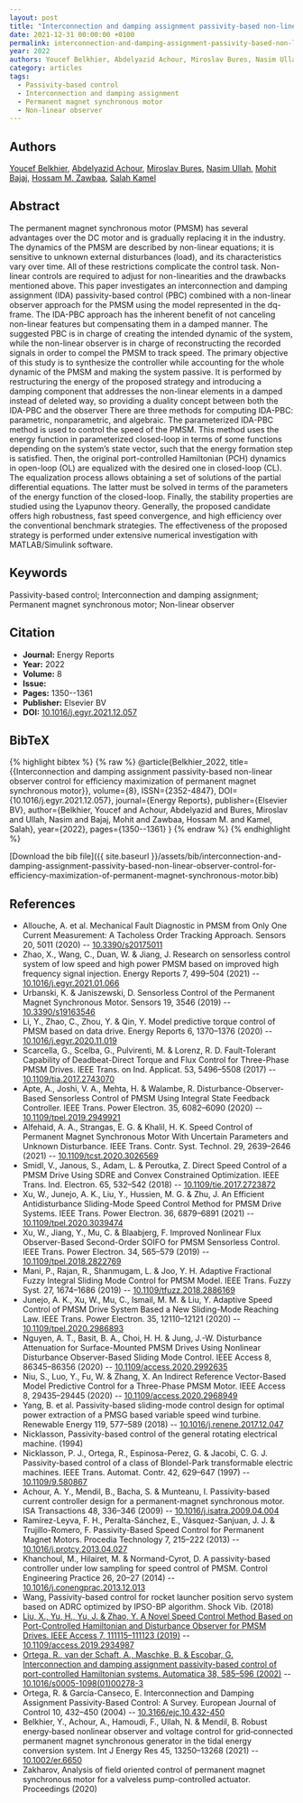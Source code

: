 ```yaml
---
layout: post
title: "Interconnection and damping assignment passivity-based non-linear observer control for efficiency maximization of permanent magnet synchronous motor"
date: 2021-12-31 00:00:00 +0100
permalink: interconnection-and-damping-assignment-passivity-based-non-linear-observer-control-for-efficiency-maximization-of-permanent-magnet-synchronous-motor
year: 2022
authors: Youcef Belkhier, Abdelyazid Achour, Miroslav Bures, Nasim Ullah, Mohit Bajaj, Hossam M. Zawbaa, Salah Kamel
category: articles
tags:
  - Passivity-based control
  - Interconnection and damping assignment
  - Permanent magnet synchronous motor
  - Non-linear observer
---
```

 
## Authors
[Youcef Belkhier](authors/youcef-belkhier), [Abdelyazid Achour](authors/abdelyazid-achour), [Miroslav Bures](authors/miroslav-bures), [Nasim Ullah](authors/nasim-ullah), [Mohit Bajaj](authors/mohit-bajaj), [Hossam M. Zawbaa](authors/hossam-m-zawbaa), [Salah Kamel](authors/salah-kamel)
 
## Abstract
The permanent magnet synchronous motor (PMSM) has several advantages over the DC motor and is gradually replacing it in the industry. The dynamics of the PMSM are described by non-linear equations; it is sensitive to unknown external disturbances (load), and its characteristics vary over time. All of these restrictions complicate the control task. Non-linear controls are required to adjust for non-linearities and the drawbacks mentioned above. This paper investigates an interconnection and damping assignment (IDA) passivity-based control (PBC) combined with a non-linear observer approach for the PMSM using the model represented in the dq-frame. The IDA-PBC approach has the inherent benefit of not canceling non-linear features but compensating them in a damped manner. The suggested PBC is in charge of creating the intended dynamic of the system, while the non-linear observer is in charge of reconstructing the recorded signals in order to compel the PMSM to track speed. The primary objective of this study is to synthesize the controller while accounting for the whole dynamic of the PMSM and making the system passive. It is performed by restructuring the energy of the proposed strategy and introducing a damping component that addresses the non-linear elements in a damped instead of deleted way, so providing a duality concept between both the IDA-PBC and the observer There are three methods for computing IDA-PBC: parametric, nonparametric, and algebraic. The parameterized IDA-PBC method is used to control the speed of the PMSM. This method uses the energy function in parameterized closed-loop in terms of some functions depending on the system’s state vector, such that the energy formation step is satisfied. Then, the original port-controlled Hamiltonian (PCH) dynamics in open-loop (OL) are equalized with the desired one in closed-loop (CL). The equalization process allows obtaining a set of solutions of the partial differential equations. The latter must be solved in terms of the parameters of the energy function of the closed-loop. Finally, the stability properties are studied using the Lyapunov theory. Generally, the proposed candidate offers high robustness, fast speed convergence, and high efficiency over the conventional benchmark strategies. The effectiveness of the proposed strategy is performed under extensive numerical investigation with MATLAB/Simulink software.
 
## Keywords
Passivity-based control; Interconnection and damping assignment; Permanent magnet synchronous motor; Non-linear observer
 
## Citation
- **Journal:** Energy Reports
- **Year:** 2022
- **Volume:** 8
- **Issue:** 
- **Pages:** 1350--1361
- **Publisher:** Elsevier BV
- **DOI:** [10.1016/j.egyr.2021.12.057](https://doi.org/10.1016/j.egyr.2021.12.057)
 
## BibTeX
{% highlight bibtex %}
{% raw %}
@article{Belkhier_2022,
  title={{Interconnection and damping assignment passivity-based non-linear observer control for efficiency maximization of permanent magnet synchronous motor}},
  volume={8},
  ISSN={2352-4847},
  DOI={10.1016/j.egyr.2021.12.057},
  journal={Energy Reports},
  publisher={Elsevier BV},
  author={Belkhier, Youcef and Achour, Abdelyazid and Bures, Miroslav and Ullah, Nasim and Bajaj, Mohit and Zawbaa, Hossam M. and Kamel, Salah},
  year={2022},
  pages={1350--1361}
}
{% endraw %}
{% endhighlight %}
 
[Download the bib file]({{ site.baseurl }}/assets/bib/interconnection-and-damping-assignment-passivity-based-non-linear-observer-control-for-efficiency-maximization-of-permanent-magnet-synchronous-motor.bib)
 
## References
- Allouche, A. et al. Mechanical Fault Diagnostic in PMSM from Only One Current Measurement: A Tacholess Order Tracking Approach. Sensors 20, 5011 (2020) -- [10.3390/s20175011](https://doi.org/10.3390/s20175011)
- Zhao, X., Wang, C., Duan, W. & Jiang, J. Research on sensorless control system of low speed and high power PMSM based on improved high frequency signal injection. Energy Reports 7, 499–504 (2021) -- [10.1016/j.egyr.2021.01.066](https://doi.org/10.1016/j.egyr.2021.01.066)
- Urbanski, K. & Janiszewski, D. Sensorless Control of the Permanent Magnet Synchronous Motor. Sensors 19, 3546 (2019) -- [10.3390/s19163546](https://doi.org/10.3390/s19163546)
- Li, Y., Zhao, C., Zhou, Y. & Qin, Y. Model predictive torque control of PMSM based on data drive. Energy Reports 6, 1370–1376 (2020) -- [10.1016/j.egyr.2020.11.019](https://doi.org/10.1016/j.egyr.2020.11.019)
- Scarcella, G., Scelba, G., Pulvirenti, M. & Lorenz, R. D. Fault-Tolerant Capability of Deadbeat-Direct Torque and Flux Control for Three-Phase PMSM Drives. IEEE Trans. on Ind. Applicat. 53, 5496–5508 (2017) -- [10.1109/tia.2017.2743070](https://doi.org/10.1109/tia.2017.2743070)
- Apte, A., Joshi, V. A., Mehta, H. & Walambe, R. Disturbance-Observer-Based Sensorless Control of PMSM Using Integral State Feedback Controller. IEEE Trans. Power Electron. 35, 6082–6090 (2020) -- [10.1109/tpel.2019.2949921](https://doi.org/10.1109/tpel.2019.2949921)
- Alfehaid, A. A., Strangas, E. G. & Khalil, H. K. Speed Control of Permanent Magnet Synchronous Motor With Uncertain Parameters and Unknown Disturbance. IEEE Trans. Contr. Syst. Technol. 29, 2639–2646 (2021) -- [10.1109/tcst.2020.3026569](https://doi.org/10.1109/tcst.2020.3026569)
- Smidl, V., Janous, S., Adam, L. & Peroutka, Z. Direct Speed Control of a PMSM Drive Using SDRE and Convex Constrained Optimization. IEEE Trans. Ind. Electron. 65, 532–542 (2018) -- [10.1109/tie.2017.2723872](https://doi.org/10.1109/tie.2017.2723872)
- Xu, W., Junejo, A. K., Liu, Y., Hussien, M. G. & Zhu, J. An Efficient Antidisturbance Sliding-Mode Speed Control Method for PMSM Drive Systems. IEEE Trans. Power Electron. 36, 6879–6891 (2021) -- [10.1109/tpel.2020.3039474](https://doi.org/10.1109/tpel.2020.3039474)
- Xu, W., Jiang, Y., Mu, C. & Blaabjerg, F. Improved Nonlinear Flux Observer-Based Second-Order SOIFO for PMSM Sensorless Control. IEEE Trans. Power Electron. 34, 565–579 (2019) -- [10.1109/tpel.2018.2822769](https://doi.org/10.1109/tpel.2018.2822769)
- Mani, P., Rajan, R., Shanmugam, L. & Joo, Y. H. Adaptive Fractional Fuzzy Integral Sliding Mode Control for PMSM Model. IEEE Trans. Fuzzy Syst. 27, 1674–1686 (2019) -- [10.1109/tfuzz.2018.2886169](https://doi.org/10.1109/tfuzz.2018.2886169)
- Junejo, A. K., Xu, W., Mu, C., Ismail, M. M. & Liu, Y. Adaptive Speed Control of PMSM Drive System Based a New Sliding-Mode Reaching Law. IEEE Trans. Power Electron. 35, 12110–12121 (2020) -- [10.1109/tpel.2020.2986893](https://doi.org/10.1109/tpel.2020.2986893)
- Nguyen, A. T., Basit, B. A., Choi, H. H. & Jung, J.-W. Disturbance Attenuation for Surface-Mounted PMSM Drives Using Nonlinear Disturbance Observer-Based Sliding Mode Control. IEEE Access 8, 86345–86356 (2020) -- [10.1109/access.2020.2992635](https://doi.org/10.1109/access.2020.2992635)
- Niu, S., Luo, Y., Fu, W. & Zhang, X. An Indirect Reference Vector-Based Model Predictive Control for a Three-Phase PMSM Motor. IEEE Access 8, 29435–29445 (2020) -- [10.1109/access.2020.2968949](https://doi.org/10.1109/access.2020.2968949)
- Yang, B. et al. Passivity-based sliding-mode control design for optimal power extraction of a PMSG based variable speed wind turbine. Renewable Energy 119, 577–589 (2018) -- [10.1016/j.renene.2017.12.047](https://doi.org/10.1016/j.renene.2017.12.047)
- Nicklasson, Passivity-based control of the general rotating electrical machine. (1994)
- Nicklasson, P. J., Ortega, R., Espinosa-Perez, G. & Jacobi, C. G. J. Passivity-based control of a class of Blondel-Park transformable electric machines. IEEE Trans. Automat. Contr. 42, 629–647 (1997) -- [10.1109/9.580867](https://doi.org/10.1109/9.580867)
- Achour, A. Y., Mendil, B., Bacha, S. & Munteanu, I. Passivity-based current controller design for a permanent-magnet synchronous motor. ISA Transactions 48, 336–346 (2009) -- [10.1016/j.isatra.2009.04.004](https://doi.org/10.1016/j.isatra.2009.04.004)
- Ramírez-Leyva, F. H., Peralta-Sánchez, E., Vásquez-Sanjuan, J. J. & Trujillo-Romero, F. Passivity-Based Speed Control for Permanent Magnet Motors. Procedia Technology 7, 215–222 (2013) -- [10.1016/j.protcy.2013.04.027](https://doi.org/10.1016/j.protcy.2013.04.027)
- Khanchoul, M., Hilairet, M. & Normand-Cyrot, D. A passivity-based controller under low sampling for speed control of PMSM. Control Engineering Practice 26, 20–27 (2014) -- [10.1016/j.conengprac.2013.12.013](https://doi.org/10.1016/j.conengprac.2013.12.013)
- Wang, Passivity-based control for rocket launcher position servo system based on ADRC optimized by IPSO-BP algorithm. Shock Vib. (2018)
- [Liu, X., Yu, H., Yu, J. & Zhao, Y. A Novel Speed Control Method Based on Port-Controlled Hamiltonian and Disturbance Observer for PMSM Drives. IEEE Access 7, 111115–111123 (2019)](a-novel-speed-control-method-based-on-port-controlled-hamiltonian-and-disturbance-observer-for-pmsm-drives) -- [10.1109/access.2019.2934987](https://doi.org/10.1109/access.2019.2934987)
- [Ortega, R., van der Schaft, A., Maschke, B. & Escobar, G. Interconnection and damping assignment passivity-based control of port-controlled Hamiltonian systems. Automatica 38, 585–596 (2002)](interconnection-and-damping-assignment-passivity-based-control-of-port-controlled-hamiltonian-systems) -- [10.1016/s0005-1098(01)00278-3](https://doi.org/10.1016/s0005-1098(01)00278-3)
- Ortega, R. & García-Canseco, E. Interconnection and Damping Assignment Passivity-Based Control: A Survey. European Journal of Control 10, 432–450 (2004) -- [10.3166/ejc.10.432-450](https://doi.org/10.3166/ejc.10.432-450)
- Belkhier, Y., Achour, A., Hamoudi, F., Ullah, N. & Mendil, B. Robust energy‐based nonlinear observer and voltage control for grid‐connected permanent magnet synchronous generator in the tidal energy conversion system. Int J Energy Res 45, 13250–13268 (2021) -- [10.1002/er.6650](https://doi.org/10.1002/er.6650)
- Zakharov, Analysis of field oriented control of permanent magnet synchronous motor for a valveless pump-controlled actuator. Proceedings (2020)

